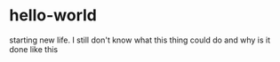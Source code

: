 # hello-world
starting new life.
I still don't know what this thing could do and why is it done like this
